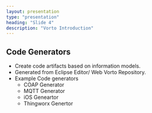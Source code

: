 ```yaml
---
layout: presentation
type: "presentation"
heading: "Slide 4"
description: "Vorto Introduction"
---
```


## Code Generators

- Create code artifacts based on information models.
- Generated from Eclipse Editor/ Web Vorto Repository.
- Example Code generators
  - COAP Generator
  - MQTT Generator
  - iOS Geneartor
  - Thingworx Genertor
